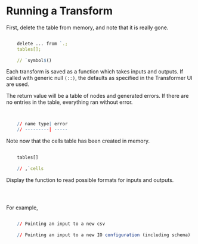 # Running a Transform


First, delete the table from memory, and note that it is really gone.

```q

    delete ... from `.;
    tables[];
    
    // `symbol$()

```

Each transform is saved as a function which takes inputs and outputs. If
called with generic null `(::)`, the defaults as specified in the Transformer
UI are used. 

The return value will be a table of nodes and generated errors. If there
are no entries in the table, everything ran without error.

```q

    
    // name type| error
    // ---------| -----

```

Note now that the cells table has been created in memory.

```q
    
    tables[]
    
    // ,`cells

```

Display the function to read possible formats for inputs and outputs.

```q
    
    
```

For example,

```q

    // Pointing an input to a new csv
    
    // Pointing an input to a new IO configuration (including schema)

```